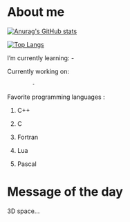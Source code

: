 
# About me
[![Anurag's GitHub stats](https://github-readme-stats.vercel.app/api?username=StjepanBM1&count_private=true&include_all_commits=true&theme=monokai)](https://github.com/anuraghazra/github-readme-stats)

[![Top Langs](https://github-readme-stats.vercel.app/api/top-langs/?username=StjepanBM1&layout=compact&theme=monokai)](https://github.com/anuraghazra/github-readme-stats)
  
I’m currently learning:
            -

Currently working on:

            -
            
Favorite programming languages :
   1. C++

   2. C

   3. Fortran

   4. Lua

   5. Pascal

# Message of the day

3D space...
